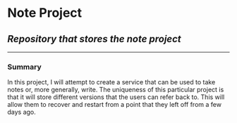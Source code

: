 # **Note Project**
## _Repository that stores the note project_
---
### **Summary**
In this project, I will attempt to create a service that can be used to take notes or, more generally, write. The uniqueness of this particular project is that it will store different versions that the users can refer back to. This will allow them to recover and restart from a point that they left off from a few days ago.
